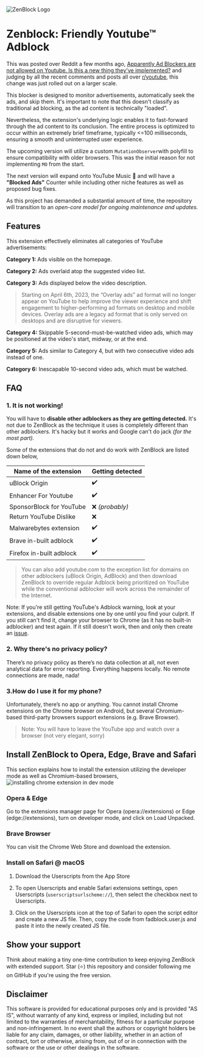 ![ZenBlock Logo](https://media.discordapp.net/attachments/1289219665913970700/1290017598406135818/icon-120x120.png?ex=66faee02&is=66f99c82&hm=5765f664a2bb8a9faa7d70d5916adb32afa1043bd7403d16a301ff386e341259&=&format=webp&quality=lossless)

# Zenblock: Friendly Youtube™ Adblock
This was posted over Reddit a few months ago, [Apparently Ad Blockers are not allowed on Youtube. Is this a new thing they've implemented?](https://www.reddit.com/r/youtube/comments/13cfdbi/apparently_ad_blockers_are_not_allowed_on_youtube/?rdt=64832) and judging by all the recent comments and posts all over [r/youtube](https://www.reddit.com/r/youtube/), this change was just rolled out on a larger scale.

This blocker is designed to monitor advertisements, automatically seek the ads, and skip them. It's important to note that this doesn't classify as traditional ad blocking, as the ad content is technically "loaded".

Nevertheless, the extension's underlying logic enables it to fast-forward through the ad content to its conclusion. The entire process is optimized to occur within an extremely brief timeframe, typically <=100 milliseconds, ensuring a smooth and uninterrupted user experience.

The upcoming version will utilize a custom 
```MutationObserver```with polyfill to ensure compatibility with older browsers. This was the initial reason for not implementing ```MO``` from the start.

The next version will expand onto YouTube Music 🎉 and will have a 
__"Blocked Ads"__ Counter while including other niche features as well as proposed bug fixes.

As this project has demanded a substantial amount of time, the repository will transition to an  _open-core model for ongoing maintenance and updates._ 
 
## Features
This extension effectively eliminates all categories of YouTube advertisements:

__Category 1:__ Ads visible on the homepage.

__Category 2:__ Ads overlaid atop the suggested video list.

__Category 3:__ Ads displayed below the video description.

> Starting on April 6th, 2023, the “Overlay ads” ad format will no longer appear on YouTube to help improve the viewer experience and shift engagement to higher-performing ad formats on desktop and mobile devices. Overlay ads are a legacy ad format that is only served on desktops and are disruptive for viewers.

__Category 4:__ Skippable 5-second-must-be-watched video ads, which may be positioned at the video's start, midway, or at the end.

__Category 5:__ Ads similar to Category 4, but with two consecutive video ads instead of one.

__Category 6:__ Inescapable 10-second video ads, which must be watched.

## FAQ
### 1. __It is not working!__

You will have to __disable other adblockers as they are getting detected.__ It's not due to ZenBlock as the technique it uses is completely different than other adblockers. It's hacky but it works and Google can't do jack _(for the most part)._

Some of the extensions that do not and do work with ZenBlock are listed down below,

| Name of the extension  | Getting detected |
| ------------- | ------------- |
| uBlock Origin  | ✔️ |
| Enhancer For Youtube | ✔️  |
| SponsorBlock for YouTube  | ❌ _(probably)_ |
| Return YouTube Dislike | ❌  |
| Malwarebytes extension | ✔️ |
| Brave in-built adblock | ✔️  |
| Firefox in-built adblock | ✔️ |

> You can also add youtube.com to the exception list for domains on other adblockers (uBlock Origin, AdBlock) and then download ZenBlock to override regular Adblock being prioritized on YouTube while the conventional adblocker will work across the remainder of the Internet.

Note: If you're still getting YouTube's Adblock warning, look at your extensions, and disable extensions one by one until you find your culprit. If you still can't find it, change your browser to Chrome (as it has no built-in adblocker) and test again. If it still doesn't work, then and only then create an [issue](https://github.com/T4bzzz/ZenBlock-YouTube-AdBlock/issues).

### 2. Why there's no privacy policy?
There’s no privacy policy as there’s no data collection at all, not even analytical data for error reporting. Everything happens locally. No remote connections are made, nada!

### 3.How do I use it for my phone?
Unfortunately, there’s no app or anything. You cannot install Chrome extensions on the Chrome browser on Android, but several Chromium-based third-party browsers support extensions (e.g. Brave Browser).

> Note: You will have to leave the YouTube app and watch over a browser (not very elegant, sorry)

## Install ZenBlock to Opera, Edge, Brave and Safari
This section explains how to install the extension utilizing the developer mode as well as Chromium-based browsers, 
![installing chrome extension in dev mode](https://camo.githubusercontent.com/32cef14259cb081f2c2b081a4611206c12b871bfa22c8f98fc8c90863612f343/68747470733a2f2f62617368766c61732e636f6d2f626c6f672f696e7374616c6c2d6368726f6d652d657874656e73696f6e2d696e2d646576656c6f7065722d6d6f64652f6578616d706c652e676966)

### Opera & Edge
Go to the extensions manager page for Opera (opera://extensions) or Edge (edge://extensions), turn on developer mode, and click on Load Unpacked.

### Brave Browser
You can visit the Chrome Web Store and download the extension.

### Install on Safari @ macOS
1. Download the Userscripts from the App Store

2. To open Userscripts and enable Safari extensions settings, open Userscripts (```userscriptsurlscheme://```), then select the checkbox next to Userscripts.

3. Click on the Userscripts icon at the top of Safari to open the script editor and create a new JS file. Then, copy the code from fadblock.user.js and paste it into the newly created JS file.

## Show your support
Think about making a tiny one-time contribution to keep enjoying ZenBlock with extended support.
Star (⭐) this repository and consider following me on GitHub if you're using the free version.

## Disclaimer
This software is provided for educational purposes only and is provided "AS IS", without warranty of any kind, express or implied, including but not limited to the warranties of merchantability, fitness for a particular purpose and non-infringement. In no event shall the authors or copyright holders be liable for any claim, damages, or other liability, whether in an action of contract, tort or otherwise, arising from, out of or in connection with the software or the use or other dealings in the software.
